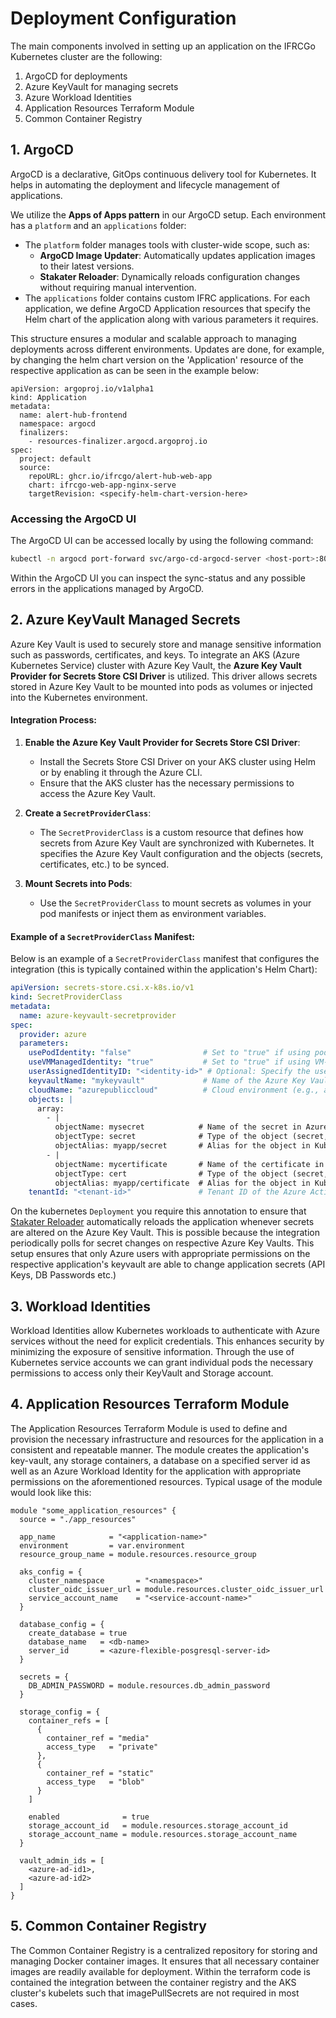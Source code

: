 # Deployment Configuration

The main components involved in setting up an application on the IFRCGo Kubernetes cluster are the following:
  1. ArgoCD for deployments
  2. Azure KeyVault for managing secrets
  3. Azure Workload Identities
  4. Application Resources Terraform Module
  5. Common Container Registry

## 1. ArgoCD
ArgoCD is a declarative, GitOps continuous delivery tool for Kubernetes. It helps in automating the deployment and lifecycle management of applications.

We utilize the **Apps of Apps pattern** in our ArgoCD setup. Each environment has a `platform` and an `applications` folder:
- The `platform` folder manages tools with cluster-wide scope, such as:
  - **ArgoCD Image Updater**: Automatically updates application images to their latest versions.
  - **Stakater Reloader**: Dynamically reloads configuration changes without requiring manual intervention.
- The `applications` folder contains custom IFRC applications. For each application, we define ArgoCD Application resources that specify the Helm chart of the application along with various parameters it requires.

This structure ensures a modular and scalable approach to managing deployments across different environments. Updates are done, for example, by changing the helm chart version on the 'Application' resource of the respective application as can be seen in the example below:
```
apiVersion: argoproj.io/v1alpha1
kind: Application
metadata:
  name: alert-hub-frontend
  namespace: argocd
  finalizers:
    - resources-finalizer.argocd.argoproj.io
spec:
  project: default
  source:
    repoURL: ghcr.io/ifrcgo/alert-hub-web-app
    chart: ifrcgo-web-app-nginx-serve
    targetRevision: <specify-helm-chart-version-here>
```

### Accessing the ArgoCD UI
The ArgoCD UI can be accessed locally by using the following command:
```bash
kubectl -n argocd port-forward svc/argo-cd-argocd-server <host-port>:80
```
Within the ArgoCD UI you can inspect the sync-status and any possible errors in the applications managed by ArgoCD.

## 2. Azure KeyVault Managed Secrets

Azure Key Vault is used to securely store and manage sensitive information such as passwords, certificates, and keys. To integrate an AKS (Azure Kubernetes Service) cluster with Azure Key Vault, the **Azure Key Vault Provider for Secrets Store CSI Driver** is utilized. This driver allows secrets stored in Azure Key Vault to be mounted into pods as volumes or injected into the Kubernetes environment.

#### Integration Process:
1. **Enable the Azure Key Vault Provider for Secrets Store CSI Driver**:
   - Install the Secrets Store CSI Driver on your AKS cluster using Helm or by enabling it through the Azure CLI.
   - Ensure that the AKS cluster has the necessary permissions to access the Azure Key Vault.

2. **Create a `SecretProviderClass`**:
   - The `SecretProviderClass` is a custom resource that defines how secrets from Azure Key Vault are synchronized with Kubernetes. It specifies the Azure Key Vault configuration and the objects (secrets, certificates, etc.) to be synced.

3. **Mount Secrets into Pods**:
   - Use the `SecretProviderClass` to mount secrets as volumes in your pod manifests or inject them as environment variables.

#### Example of a `SecretProviderClass` Manifest:
Below is an example of a `SecretProviderClass` manifest that configures the integration (this is typically contained within the application's Helm Chart):

```yaml
apiVersion: secrets-store.csi.x-k8s.io/v1
kind: SecretProviderClass
metadata:
  name: azure-keyvault-secretprovider
spec:
  provider: azure
  parameters:
    usePodIdentity: "false"                # Set to "true" if using pod-managed identity
    useVMManagedIdentity: "true"           # Set to "true" if using VM-managed identity
    userAssignedIdentityID: "<identity-id>" # Optional: Specify the user-assigned managed identity ID
    keyvaultName: "mykeyvault"             # Name of the Azure Key Vault
    cloudName: "azurepubliccloud"          # Cloud environment (e.g., azurepubliccloud, azurechinacloud)
    objects: |
      array:
        - |
          objectName: mysecret            # Name of the secret in Azure Key Vault
          objectType: secret              # Type of the object (secret, certificate, key)
          objectAlias: myapp/secret       # Alias for the object in Kubernetes
        - |
          objectName: mycertificate       # Name of the certificate in Azure Key Vault
          objectType: cert                # Type of the object (secret, certificate, key)
          objectAlias: myapp/certificate  # Alias for the object in Kubernetes
    tenantId: "<tenant-id>"               # Tenant ID of the Azure Active Directory
```

On the kubernetes `Deployment` you require this annotation to ensure that [Stakater Reloader](https://github.com/stakater/Reloader) automatically reloads the application whenever secrets are altered on the Azure Key Vault. This is possible because the integration periodically polls for secret changes on respective Azure Key Vaults.
This setup ensures that only Azure users with appropriate permissions on the respective application's keyvault are able to change application secrets (API Keys, DB Passwords etc.)

## 3. Workload Identities
Workload Identities allow Kubernetes workloads to authenticate with Azure services without the need for explicit credentials. This enhances security by minimizing the exposure of sensitive information. Through the use of Kubernetes service accounts we can grant individual pods the necessary permissions to access only their KeyVault and Storage account.

## 4. Application Resources Terraform Module
The Application Resources Terraform Module is used to define and provision the necessary infrastructure and resources for the application in a consistent and repeatable manner. The module creates the application's key-vault, any storage containers, a database on a specified server id as well as an Azure Workload Identity for the application with appropriate permissions on the aforementioned resources. Typical usage of the module would look like this:
```
module "some_application_resources" {
  source = "./app_resources"

  app_name            = "<application-name>"
  environment         = var.environment
  resource_group_name = module.resources.resource_group

  aks_config = {
    cluster_namespace       = "<namespace>"
    cluster_oidc_issuer_url = module.resources.cluster_oidc_issuer_url
    service_account_name    = "<service-account-name>"
  }

  database_config = {
    create_database = true
    database_name   = <db-name>
    server_id       = <azure-flexible-posgresql-server-id>
  }

  secrets = {
    DB_ADMIN_PASSWORD = module.resources.db_admin_password
  }

  storage_config = {
    container_refs = [
      {
        container_ref = "media"
        access_type   = "private"
      },
      {
        container_ref = "static"
        access_type   = "blob"
      }
    ]

    enabled              = true
    storage_account_id   = module.resources.storage_account_id
    storage_account_name = module.resources.storage_account_name
  }

  vault_admin_ids = [
    <azure-ad-id1>,
    <azure-ad-id2>
  ]
}
```

## 5. Common Container Registry
The Common Container Registry is a centralized repository for storing and managing Docker container images. It ensures that all necessary container images are readily available for deployment. Within the terraform code is contained the integration between the container registry and the AKS cluster's kubelets such that imagePullSecrets are not required in most cases.
